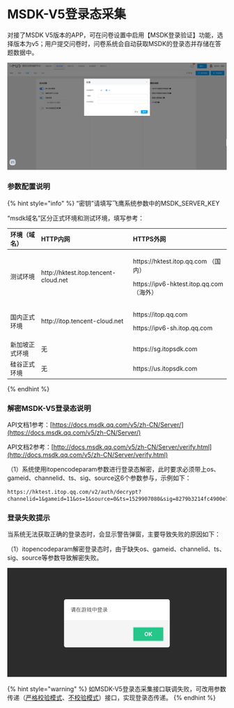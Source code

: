 # MSDK-V5登录态采集

对接了MSDK V5版本的APP，可在问卷设置中启用【MSDK登录验证】功能，选择版本为v5；用户提交问卷时，问卷系统会自动获取MSDK的登录态并存储在答题数据中。

![&#x914D;&#x7F6E;MSDK v5&#x767B;&#x5F55;&#x6001;&#x83B7;&#x53D6;&#x63A5;&#x5165;&#x6240;&#x9700;&#x8981;&#x7684;&#x53C2;&#x6570;](../.gitbook/assets/image%20%28358%29.png)

### 参数配置说明

{% hint style="info" %}
“密钥”请填写飞鹰系统参数中的MSDK\_SERVER\_KEY

“msdk域名”区分正式环境和测试环境，填写参考：

<table>
  <thead>
    <tr>
      <th style="text-align:left">&#x73AF;&#x5883;&#xFF08;&#x57DF;&#x540D;&#xFF09;</th>
      <th style="text-align:left">HTTP&#x5185;&#x7F51;</th>
      <th style="text-align:left">HTTPS&#x5916;&#x7F51;</th>
    </tr>
  </thead>
  <tbody>
    <tr>
      <td style="text-align:left">&#x6D4B;&#x8BD5;&#x73AF;&#x5883;</td>
      <td style="text-align:left">http://hktest.itop.tencent-cloud.net</td>
      <td style="text-align:left">
        <p>https://hktest.itop.qq.com &#xFF08;&#x56FD;&#x5185;&#xFF09;</p>
        <p>https://ipv6-hktest.itop.qq.com&#xFF08;&#x6D77;&#x5916;&#xFF09;</p>
      </td>
    </tr>
    <tr>
      <td style="text-align:left">&#x56FD;&#x5185;&#x6B63;&#x5F0F;&#x73AF;&#x5883;</td>
      <td style="text-align:left">http://itop.tencent-cloud.net</td>
      <td style="text-align:left">
        <p>https://itop.qq.com</p>
        <p>https://ipv6-sh.itop.qq.com</p>
      </td>
    </tr>
    <tr>
      <td style="text-align:left">&#x65B0;&#x52A0;&#x5761;&#x6B63;&#x5F0F;&#x73AF;&#x5883;</td>
      <td style="text-align:left">&#x65E0;</td>
      <td style="text-align:left">https://sg.itopsdk.com</td>
    </tr>
    <tr>
      <td style="text-align:left">&#x7845;&#x8C37;&#x6B63;&#x5F0F;&#x73AF;&#x5883;</td>
      <td style="text-align:left">&#x65E0;</td>
      <td style="text-align:left">https://us.itopsdk.com</td>
    </tr>
  </tbody>
</table>
{% endhint %}



### 解密MSDK-V5登录态说明

API文档1参考：[https://docs.msdk.qq.com/v5/zh-CN/Server/](https://docs.msdk.qq.com/v5/zh-CN/Server/)

API文档2参考：[http://docs.msdk.qq.com/v5/zh-CN/Server/verify.html](http://docs.msdk.qq.com/v5/zh-CN/Server/verify.html)

（1）系统使用itopencodeparam参数进行登录态解密，此时要求必须带上os、gameid、channelid、ts、sig、source这6个参数参与，示例如下：

```text
https://hktest.itop.qq.com/v2/auth/decrypt?channelid=1&gameid=11&os=1&source=0&ts=1529907080&sig=8279b3214fc4900e7551ee21593b4d80&itopencodeparam=d9b48147c3b809a2bebbd8b2e96c26f1
```



### 登录失败提示

当系统无法获取正确的登录态时，会显示警告弹窗，主要导致失败的原因如下：

（1）itopencodeparam解密登录态时，由于缺失os、gameid、channelid、ts、sig、source等参数导致解密失败。

![&#x767B;&#x5F55;&#x5931;&#x8D25;](../.gitbook/assets/image%20%28293%29.png)

{% hint style="warning" %}
如MSDK-V5登录态采集接口联调失败，可改用参数传递（[严格校验模式](https://imur.gitbook.io/help_center/api-wen-dang/fei-msdk-deng-lu-tai-chuan-di-jie-kou)、[不校验模式](https://imur.gitbook.io/help_center/api-wen-dang/can-shu-chuan-di-jie-kou-bu-xiao-yan-mo-shi)）接口，实现登录态传递。
{% endhint %}

